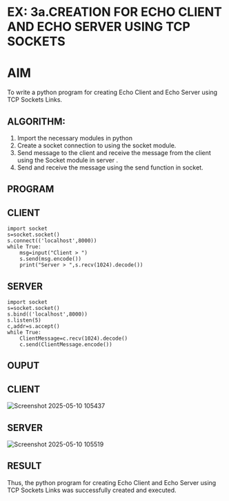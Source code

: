 # EX: 3a.CREATION FOR ECHO CLIENT AND ECHO SERVER USING TCP SOCKETS
# AIM
To write a python program for creating Echo Client and Echo Server using TCP
Sockets Links.
## ALGORITHM:
1. Import the necessary modules in python
2. Create a socket connection to using the socket module.
3. Send message to the client and receive the message from the client using the Socket module in
 server .
4. Send and receive the message using the send function in socket.
## PROGRAM
## CLIENT
```
import socket 
s=socket.socket() 
s.connect(('localhost',8000)) 
while True: 
    msg=input("Client > ") 
    s.send(msg.encode()) 
    print("Server > ",s.recv(1024).decode())
```
## SERVER
```
import socket 
s=socket.socket() 
s.bind(('localhost',8000)) 
s.listen(5) 
c,addr=s.accept() 
while True: 
    ClientMessage=c.recv(1024).decode() 
    c.send(ClientMessage.encode())
```
## OUPUT
## CLIENT
![Screenshot 2025-05-10 105437](https://github.com/user-attachments/assets/868a886d-5013-4d84-af6c-9a317f5bd3a3)
## SERVER
![Screenshot 2025-05-10 105519](https://github.com/user-attachments/assets/b7a5da64-0eb6-40b3-9f0d-865491820d44)

## RESULT
Thus, the python program for creating Echo Client and Echo Server using TCP Sockets Links 
was successfully created and executed.
